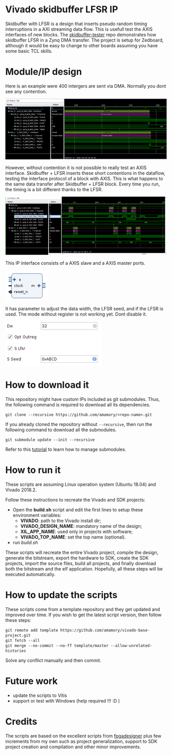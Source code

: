 # Vivado skidbuffer LFSR IP

Skidbuffer with LFSR is a design that inserts pseudo random timing interruptions in a AXI streaming data flow. This is usefull test the AXIS interfaces of new blocks. 
The [skidbuffer-tester](https://github.com/amamory/skidbuffer-testing) repo demonstrates how skidbuffer LFSR in a Zynq DMA transfer.
The project is setup for Zedboard, although it would be easy to change to other boards assuming you have some basic TCL skills.

# Module/IP design

Here is an example were 400 intergers are sent via DMA. Normally you dont see any contention.

![continuous waveform](wave-continuous.png)

However, without contention it is not possible to really test an AXIS interface. 
Skidbuffer + LFSR inserts these short contentions in the dataflow, testing the interface protocol of a block with AXIS. This is what happens to the same data transfer after Skidbuffer + LFSR block. Every time you run, the timing is a bit different thanks to the LFSR.

![waveform with random interruptions](wave-messy-timing.png)

This IP interface consists of a AXIS slave and a AXIS master ports. 

![continuous waveform](skid-block.png)

It has parameter to adjust the data width, the LFSR seed, and if the LFSR is used. The mode without register is not working yet. Dont disable it.

![continuous waveform](skid-param.png)

# How to download it

This repository might have custom IPs included as git submodules. Thus, the following command is required to download all its dependencies.

```
git clone --recursive https://github.com/amamory/<repo-name>.git
```

If you already cloned the repository without `--recursive`, then run the following command to download all the submodules.

```
git submodule update --init --recursive
```

Refer to this [tutorial](https://www.vogella.com/tutorials/GitSubmodules/article.html) to learn how to manage submodules.


# How to run it

These scripts are assuming Linux operation system (Ubuntu 18.04) and Vivado 2018.2.

Follow these instructions to recreate the Vivado and SDK projects:
 - Open the **build.sh** script and edit the first lines to setup these environment variables:
    - **VIVADO**: path to the Vivado install dir;
    - **VIVADO_DESIGN_NAME**: mandatory name of the design;
    - **XIL_APP_NAME**: used only in projects with software;
    - **VIVADO_TOP_NAME**: set the top name (optional).  
 - run *build.sh*

These scripts will recreate the entire Vivado project, compile the design, generate the bitstream, export the hardware to SDK, create the SDK projects, import the source files, build all projects, and finally download both the bitstream and the elf application. Hopefully, all these steps will be executed automatically.

# How to update the scripts

These scripts come from a template repository and they get updated and improved over time. If you wish to get the latest script version, then follow these steps:

```
git remote add template https://github.com/amamory/vivado-base-project.git
git fetch --all
git merge --no-commit --no-ff template/master --allow-unrelated-histories
```

Solve any conflict manually and then commit.

# Future work

 - update the scripts to Vitis
 - support or test with Windows (help required !!! :D )

# Credits

The scripts are based on the excellent scripts from [fpgadesigner](https://github.com/fpgadeveloper/zedboard-axi-dma) plus few increments from my own such as project generalization, support to SDK project creation and compilation and other minor improvements. 
